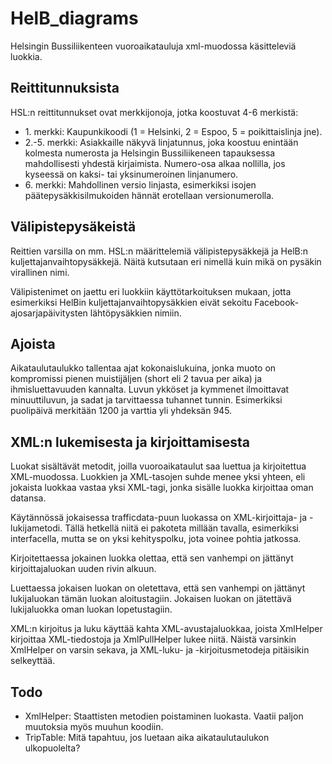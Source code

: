# HelB_diagrams

<p>Helsingin Bussiliikenteen vuoroaikatauluja xml-muodossa käsitteleviä luokkia.</p>

<h2>Reittitunnuksista</h2>

<p>HSL:n reittitunnukset ovat merkkijonoja, jotka koostuvat 4-6 merkistä:</p>
<ul>
<li>1. merkki: Kaupunkikoodi (1 = Helsinki, 2 = Espoo, 5 = poikittaislinja jne).</li>
<li>2.-5. merkki: Asiakkaille näkyvä linjatunnus, joka koostuu enintään kolmesta numerosta ja Helsingin Bussiliikeneen tapauksessa mahdollisesti yhdestä kirjaimista. Numero-osa alkaa nollilla, jos kyseessä on kaksi- tai yksinumeroinen linjanumero.</li>
<li>6. merkki: Mahdollinen versio linjasta, esimerkiksi isojen päätepysäkkisilmukoiden hännät erotellaan versionumerolla.</li>
</ul>

<h2>Välipistepysäkeistä</h2>

<p>Reittien varsilla on mm. HSL:n määrittelemiä välipistepysäkkejä ja HelB:n kuljettajanvaihtopysäkkejä. Näitä kutsutaan eri nimellä kuin mikä on pysäkin virallinen nimi.</p>
<p>Välipistenimet on jaettu eri luokkiin käyttötarkoituksen mukaan, jotta esimerkiksi HelBin kuljettajanvaihtopysäkkien eivät sekoitu Facebook-ajosarjapäivitysten lähtöpysäkkien nimiin.</p>

<h2>Ajoista</h2>

<p>Aikataulutaulukko tallentaa ajat kokonaislukuina, jonka muoto on kompromissi pienen muistijäljen (short eli 2 tavua per aika) ja ihmisluettavuuden kannalta. Luvun ykköset ja kymmenet ilmoittavat minuuttiluvun, ja sadat ja tarvittaessa tuhannet tunnin. Esimerkiksi puolipäivä merkitään 1200 ja varttia yli yhdeksän 945.</p>

<h2>XML:n lukemisesta ja kirjoittamisesta</h2>

<p>Luokat sisältävät metodit, joilla vuoroaikataulut saa luettua ja kirjoitettua XML-muodossa. Luokkien ja XML-tasojen suhde menee yksi yhteen, eli jokaista luokkaa vastaa yksi XML-tagi, jonka sisälle luokka kirjoittaa oman datansa.</p>
<p>Käytännössä jokaisessa trafficdata-puun luokassa on XML-kirjoittaja- ja -lukijametodi. Tällä hetkellä niitä ei pakoteta millään tavalla, esimerkiksi interfacella, mutta se on yksi kehityspolku, jota voinee pohtia jatkossa.</p>
<p>Kirjoitettaessa jokainen luokka olettaa, että sen vanhempi on jättänyt kirjoittajaluokan uuden rivin alkuun.</p>
<p>Luettaessa jokaisen luokan on oletettava, että sen vanhempi on jättänyt lukijaluokan tämän luokan aloitustagiin. Jokaisen luokan on jätettävä lukijaluokka oman luokan lopetustagiin.</p>
<p>XML:n kirjoitus ja luku käyttää kahta XML-avustajaluokkaa, joista XmlHelper kirjoittaa XML-tiedostoja ja XmlPullHelper lukee niitä. Näistä varsinkin XmlHelper on varsin sekava, ja XML-luku- ja -kirjoitusmetodeja pitäisikin selkeyttää.</p>

<h2>Todo</h2>

<ul>
  <li>XmlHelper: Staattisten metodien poistaminen luokasta. Vaatii paljon muutoksia myös muuhun koodiin.</li>
  <li>TripTable: Mitä tapahtuu, jos luetaan aika aikataulutaulukon ulkopuolelta?</li>
</ul>
